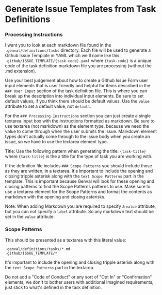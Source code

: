 # Generate Issue Templates from Task Definitions

### Processing Instructions
I want you to look at each markdown file found in  the `.genval/definitions/tasks` directory. 
Each file will be used to generate a Github Issue Template in YAML which we'll name like this:
`.github/ISSUE_TEMPLATE/{task-code}.yaml` where `{task-code}` is a unique code of the task definition markdown file you are processing (without the .md extension). 

Use your best judgement about how to create a Github Issue Form user input elements that is user friendly and helpful for items described in the 
`### User Input` section of the task definition file. This is where you can break up the description into individual input elements.
Be sure to set default values, if you think there should be default values.
Use the `value` attribute to set a default value, not `default`.

For the `### Processing Instructions` section you can just create a single textarea input box with the instructions formatted as markdown.
Be sure to use textarea (not markdown) as the element type, because we need the value to come through when the user submits the issue.
Markdown element types don't actually come through to the issue body when you create an issue, so we have to use the textarea element type.

Title: Use the following pattern when generating the title:
`{task-title}` where `{task-title}` is the a title for the type of task you are working with.

If the definition file includes `### Scope Patterns` you should include those as they are written, in a textarea. 
It's important to include the opening and closing tripple asterisk along with the `text Scope Patterns` part in the template. 
This is important because Genval will look for these opening and closing patterns to find the Scope Patterns patterns to use.
Make sure to use a textarea element for the Scope Patterns and format the contents as markdown with the opening and closing asterisks.

Note: When adding Markdown you are required to specify a `value` attribute, but you can not specify a `label` attribute. So any markdown text should be set in the `value` attribute.

### Scope Patterns
This should be presented as a textarea with this literal value:

```text Scope Patterns
.genval/definitions/tasks/*.md
.github/ISSUE_TEMPLATE/*
```

It's important to include the opening and closing tripple asterisk along with the `text Scope Patterns` part in the textarea.

Do not add a "Code of Conduct" or any sort of "Opt In" or "Confirmation" elements, we don't to bother users with additional imagined requirements, just stick to what's defined in the task definition.
